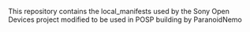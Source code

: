 This repository contains the local_manifests used by the Sony Open Devices project modified to be used in POSP building by ParanoidNemo

